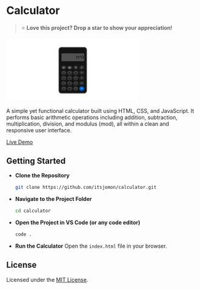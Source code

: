 # Calculator
>⭐ **Love this project? Drop a star to show your appreciation!**

<img src ="/calculator-preview.png" alt="Calculator Preview" width="350">

A simple yet functional calculator built using HTML, CSS, and JavaScript. It performs basic arithmetic operations including addition, subtraction, multiplication, division, and modulus (mod), all within a clean and responsive user interface.

[Live Demo](https://calculator-jmn.vercel.app/)

## Getting Started

- **Clone the Repository**
  ```bash
  git clone https://github.com/itsjomon/calculator.git

- **Navigate to the Project Folder**
  ```bash
  cd calculator

- **Open the Project in VS Code (or any code editor)**
  ``` bash
  code .

- **Run the Calculator**
  Open the `index.html` file in your browser.
    
## License
Licensed under the [MIT License](./LICENSE).
